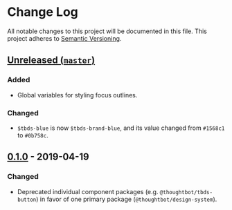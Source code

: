 # Change Log

All notable changes to this project will be documented in this file. This
project adheres to [Semantic Versioning](http://semver.org).

## [Unreleased (`master`)][unreleased]

### Added

- Global variables for styling focus outlines.

### Changed

- `$tbds-blue` is now `$tbds-brand-blue`, and its value changed from `#1568c1`
  to `#0b758c`.

[unreleased]: https://github.com/thoughtbot/design-system/compare/v0.1.0...HEAD

## [0.1.0] - 2019-04-19

### Changed

- Deprecated individual component packages (e.g. `@thoughtbot/tbds-button`)
  in favor of one primary package (`@thoughtbot/design-system`).

[0.1.0]: https://github.com/thoughtbot/design-system/releases/tag/v0.1.0
